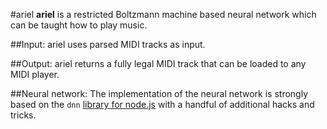 #ariel
**ariel** is a restricted Boltzmann machine based neural network which can be taught how to play music.

##Input:
ariel uses parsed MIDI tracks as input.

##Output:
ariel returns a fully legal MIDI track that can be loaded to any MIDI player.

##Neural network:
The implementation of the neural network is strongly based on the `dnn` [library for node.js][1] with a handful of additional hacks and tricks.



[1]: https://github.com/junku901/dnn/tree/8ea7abadc2bdb1d5047ada841196e7e0e35c3fe9
